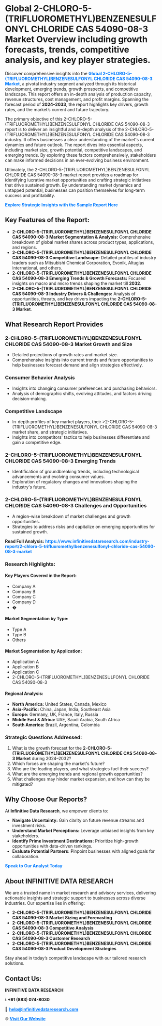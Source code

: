 <h1>Global 2-CHLORO-5-(TRIFLUOROMETHYL)BENZENESULFONYL CHLORIDE CAS 54090-08-3 Market Overview including growth forecasts, trends, competitive analysis, and key player strategies.</h1>
<p>
Discover comprehensive insights into the 
<a href="https://www.infinitivedataresearch.com/industry-report/2-chloro-5-trifluoromethylbenzenesulfonyl-chloride-cas-54090-08-3-market" rel="dofollow" style="color: #007BFF; text-decoration: none;"><strong>Global 2-CHLORO-5-(TRIFLUOROMETHYL)BENZENESULFONYL CHLORIDE CAS 54090-08-3 Market</strong></a>, a pivotal industry segment analyzed through its historical development, emerging trends, growth prospects, and competitive landscape. This report offers an in-depth analysis of production capacity, revenue structures, cost management, and profit margins. Spanning the forecast period of <strong>2024–2033</strong>, the report highlights key drivers, growth rates, and the market’s current and future trajectory.
</p>
<p>
The primary objective of this 2-CHLORO-5-(TRIFLUOROMETHYL)BENZENESULFONYL CHLORIDE CAS 54090-08-3 report is to deliver an insightful and in-depth analysis of the 2-CHLORO-5-(TRIFLUOROMETHYL)BENZENESULFONYL CHLORIDE CAS 54090-08-3 industry. It offers businesses a clear understanding of the market's current dynamics and future outlook. The report dives into essential aspects, including market size, growth potential, competitive landscapes, and emerging trends. By exploring these factors comprehensively, stakeholders can make informed decisions in an ever-evolving business environment.
</p>
<p>
Ultimately, the 2-CHLORO-5-(TRIFLUOROMETHYL)BENZENESULFONYL CHLORIDE CAS 54090-08-3 market report provides a roadmap for identifying lucrative market opportunities and crafting strategic initiatives that drive sustained growth. By understanding market dynamics and untapped potential, businesses can position themselves for long-term success and profitability.
</p>
<p>
<a href="https://www.infinitivedataresearch.com/request-sample/reportId=102840" style="color: #007BFF; text-decoration: none;"><strong>Explore Strategic Insights with the Sample Report Here</strong></a>
</p>

<h2>Key Features of the Report:</h2>
<ul>
<li><strong>2-CHLORO-5-(TRIFLUOROMETHYL)BENZENESULFONYL CHLORIDE CAS 54090-08-3 Market Segmentation & Analysis:</strong> Comprehensive breakdown of global market shares across product types, applications, and regions.</li>
<li><strong>2-CHLORO-5-(TRIFLUOROMETHYL)BENZENESULFONYL CHLORIDE CAS 54090-08-3 Competitive Landscape:</strong> Detailed profiles of industry leaders such as Mitsubishi Chemical Corporation, Evonik, Altuglas International, and others.</li>
<li><strong>2-CHLORO-5-(TRIFLUOROMETHYL)BENZENESULFONYL CHLORIDE CAS 54090-08-3 Emerging Trends & Growth Forecasts:</strong> Focused insights on macro and micro trends shaping the market till <strong>2032</strong>.</li>
<li><strong>2-CHLORO-5-(TRIFLUOROMETHYL)BENZENESULFONYL CHLORIDE CAS 54090-08-3 Industry Drivers & Challenges:</strong> Analysis of opportunities, threats, and key drivers impacting the <strong>2-CHLORO-5-(TRIFLUOROMETHYL)BENZENESULFONYL CHLORIDE CAS 54090-08-3 Market</strong>.</li>
</ul>

<h2>What Research Report Provides</h2>
<h3>2-CHLORO-5-(TRIFLUOROMETHYL)BENZENESULFONYL CHLORIDE CAS 54090-08-3 Market Growth and Size</h3>
<ul>
<li>Detailed projections of growth rates and market size.</li>
<li>Comprehensive insights into current trends and future opportunities to help businesses forecast demand and align strategies effectively.</li>
</ul>

<h3>Consumer Behavior Analysis</h3>
<ul>
<li>Insights into changing consumer preferences and purchasing behaviors.</li>
<li>Analysis of demographic shifts, evolving attitudes, and factors driving decision-making.</li>
</ul>

<h3>Competitive Landscape</h3>
<ul>
<li>In-depth profiles of key market players, their >2-CHLORO-5-(TRIFLUOROMETHYL)BENZENESULFONYL CHLORIDE CAS 54090-08-3 market share, and strategic initiatives.</li>
<li>Insights into competitors' tactics to help businesses differentiate and gain a competitive edge.</li>
</ul>

<h3>2-CHLORO-5-(TRIFLUOROMETHYL)BENZENESULFONYL CHLORIDE CAS 54090-08-3 Emerging Trends</h3>
<ul>
<li>Identification of groundbreaking trends, including technological advancements and evolving consumer values.</li>
<li>Exploration of regulatory changes and innovations shaping the industry's future.</li>
</ul>

<h3>2-CHLORO-5-(TRIFLUOROMETHYL)BENZENESULFONYL CHLORIDE CAS 54090-08-3 Challenges and Opportunities</h3>
<ul>
<li>A region-wise breakdown of market challenges and growth opportunities.</li>
<li>Strategies to address risks and capitalize on emerging opportunities for sustained growth.</li>
</ul>
<p><strong>Read Full Analysis:</strong> <a href="https://www.infinitivedataresearch.com/industry-report/2-chloro-5-trifluoromethylbenzenesulfonyl-chloride-cas-54090-08-3-market" rel="dofollow" style="color: #007BFF; text-decoration: none;"><strong>https://www.infinitivedataresearch.com/industry-report/2-chloro-5-trifluoromethylbenzenesulfonyl-chloride-cas-54090-08-3-market</strong></a></p>
<h3>Research Highlights:</h3>
<h4>Key Players Covered in the Report:</h4>
<ul><li>Company A</li><li>Company B</li><li>Company C</li><li>Company D</li><li>�</li></ul>
<h4>Market Segmentation by Type:</h4>
<ul><li>Type A</li><li>Type B</li><li>Others</li></ul>
<h4>Market Segmentation by Application:</h4>
<ul><li>Application A</li><li>Application B</li><li>Application C</li><li>2-CHLORO-5-(TRIFLUOROMETHYL)BENZENESULFONYL CHLORIDE CAS 54090-08-3</li></ul>

<h4>Regional Analysis:</h4>
<ul>
<li><strong>North America:</strong> United States, Canada, Mexico</li>
<li><strong>Asia-Pacific:</strong> China, Japan, India, Southeast Asia</li>
<li><strong>Europe:</strong> Germany, UK, France, Italy, Russia</li>
<li><strong>Middle East & Africa:</strong> UAE, Saudi Arabia, South Africa</li>
<li><strong>South America:</strong> Brazil, Argentina, Colombia</li>
</ul>

<h3>Strategic Questions Addressed:</h3>
<ol>
<li>What is the growth forecast for the <strong>2-CHLORO-5-(TRIFLUOROMETHYL)BENZENESULFONYL CHLORIDE CAS 54090-08-3 Market</strong> during 2024–2032?</li>
<li>Which forces are shaping the market's future?</li>
<li>Who are the leading players, and what strategies fuel their success?</li>
<li>What are the emerging trends and regional growth opportunities?</li>
<li>What challenges may hinder market expansion, and how can they be mitigated?</li>
</ol>

<h2>Why Choose Our Reports?</h2>
<p>At <strong>Infinitive Data Research</strong>, we empower clients to:</p>
<ul>
<li><strong>Navigate Uncertainty:</strong> Gain clarity on future revenue streams and investment risks.</li>
<li><strong>Understand Market Perceptions:</strong> Leverage unbiased insights from key stakeholders.</li>
<li><strong>Identify Prime Investment Destinations:</strong> Prioritize high-growth opportunities with data-driven rankings.</li>
<li><strong>Evaluate Potential Partners:</strong> Pinpoint businesses with aligned goals for collaboration.</li>
</ul>
<p><a href="https://www.infinitivedataresearch.com/industry-report/2-chloro-5-trifluoromethylbenzenesulfonyl-chloride-cas-54090-08-3-market" rel="dofollow" style="color: #007BFF; text-decoration: none;"><strong>Speak to Our Analyst Today</strong></a></p>

<h2>About INFINITIVE DATA RESEARCH</h2>
<p>We are a trusted name in market research and advisory services, delivering actionable insights and strategic support to businesses across diverse industries. Our expertise lies in offering:</p>
<ul>
<li><strong>2-CHLORO-5-(TRIFLUOROMETHYL)BENZENESULFONYL CHLORIDE CAS 54090-08-3 Market Sizing and Forecasting</strong></li>
<li><strong>2-CHLORO-5-(TRIFLUOROMETHYL)BENZENESULFONYL CHLORIDE CAS 54090-08-3 Competitive Analysis</strong></li>
<li><strong>2-CHLORO-5-(TRIFLUOROMETHYL)BENZENESULFONYL CHLORIDE CAS 54090-08-3 Customer Research</strong></li>
<li><strong>2-CHLORO-5-(TRIFLUOROMETHYL)BENZENESULFONYL CHLORIDE CAS 54090-08-3 Product Development Strategies</strong></li>
</ul>
<p>Stay ahead in today’s competitive landscape with our tailored research solutions.</p>

<h2>Contact Us:</h2>
<p><strong>INFINITIVE DATA RESEARCH</strong></p>
<p>📞 <strong>+91 (883) 074-8030</strong></p>
<p>📧 <strong><a href="mailto:help@infinitivedataresearch.com" style="color: #007BFF;">help@infinitivedataresearch.com</a></strong></p>
<p>🌐 <strong><a href="https://www.infinitivedataresearch.com" rel="dofollow" style="color: #007BFF;">Visit Our Website</a></strong></p>